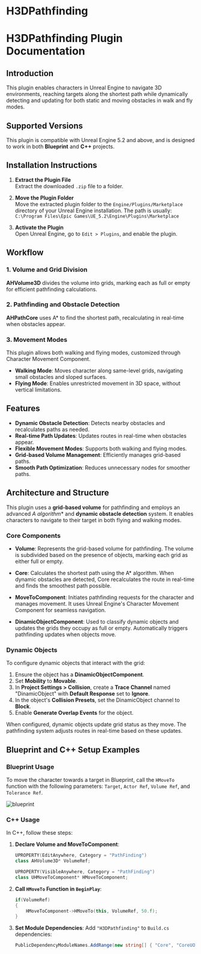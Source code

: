 # H3DPathfinding
# H3DPathfinding Plugin Documentation

## Introduction
This plugin enables characters in Unreal Engine to navigate 3D environments, reaching targets along the shortest path while dynamically detecting and updating for both static and moving obstacles in walk and fly modes.

## Supported Versions
This plugin is compatible with Unreal Engine 5.2 and above, and is designed to work in both **Blueprint** and **C++** projects.

## Installation Instructions

1. **Extract the Plugin File**  
   Extract the downloaded `.zip` file to a folder.

2. **Move the Plugin Folder**  
   Move the extracted plugin folder to the `Engine/Plugins/Marketplace` directory of your Unreal Engine installation. The path is usually:  
   `C:\Program Files\Epic Games\UE_5.2\Engine\Plugins\Marketplace`

3. **Activate the Plugin**  
   Open Unreal Engine, go to `Edit > Plugins`, and enable the plugin.

## Workflow

### 1. Volume and Grid Division
**AHVolume3D** divides the volume into grids, marking each as full or empty for efficient pathfinding calculations.

### 2. Pathfinding and Obstacle Detection
**AHPathCore** uses A* to find the shortest path, recalculating in real-time when obstacles appear.

### 3. Movement Modes
This plugin allows both walking and flying modes, customized through Character Movement Component.

- **Walking Mode**: Moves character along same-level grids, navigating small obstacles and sloped surfaces.
- **Flying Mode**: Enables unrestricted movement in 3D space, without vertical limitations.

## Features

- **Dynamic Obstacle Detection**: Detects nearby obstacles and recalculates paths as needed.
- **Real-time Path Updates**: Updates routes in real-time when obstacles appear.
- **Flexible Movement Modes**: Supports both walking and flying modes.
- **Grid-based Volume Management**: Efficiently manages grid-based paths.
- **Smooth Path Optimization**: Reduces unnecessary nodes for smoother paths.

## Architecture and Structure

This plugin uses a **grid-based volume** for pathfinding and employs an advanced **A* algorithm** and **dynamic obstacle detection** system. It enables characters to navigate to their target in both flying and walking modes.

### Core Components

- **Volume**: Represents the grid-based volume for pathfinding. The volume is subdivided based on the presence of objects, marking each grid as either full or empty.

- **Core**: Calculates the shortest path using the A* algorithm. When dynamic obstacles are detected, Core recalculates the route in real-time and finds the smoothest path possible.

- **MoveToComponent**: Initiates pathfinding requests for the character and manages movement. It uses Unreal Engine's Character Movement Component for seamless navigation.

- **DinamicObjectComponent**: Used to classify dynamic objects and updates the grids they occupy as full or empty. Automatically triggers pathfinding updates when objects move.

### Dynamic Objects

To configure dynamic objects that interact with the grid:
1. Ensure the object has a **DinamicObjectComponent**.
2. Set **Mobility** to **Movable**.
3. In **Project Settings > Collision**, create a **Trace Channel** named "DinamicObject" with **Default Response** set to **Ignore**.
4. In the object's **Collision Presets**, set the DinamicObject channel to **Block**.
5. Enable **Generate Overlap Events** for the object.

When configured, dynamic objects update grid status as they move. The pathfinding system adjusts routes in real-time based on these updates.

## Blueprint and C++ Setup Examples

### Blueprint Usage
To move the character towards a target in Blueprint, call the `HMoveTo` function with the following parameters: `Target`, `Actor Ref`, `Volume Ref`, and `Tolerance Ref`.

![blueprint](https://github.com/user-attachments/assets/a16f0eab-6e16-426a-b5d2-c4278f6ba00a)

### C++ Usage
In C++, follow these steps:

1. **Declare Volume and MoveToComponent**:
    ```cpp
    UPROPERTY(EditAnywhere, Category = "PathFinding")
    class AHVolume3D* VolumeRef;

    UPROPERTY(VisibleAnywhere, Category = "PathFinding")
    class UHMoveToComponent* HMoveToComponent;
    ```

2. **Call `HMoveTo` Function in `BeginPlay`**:
    ```cpp
    if(VolumeRef)
    {
        HMoveToComponent->HMoveTo(this, VolumeRef, 50.f);
    }
    ```

3. **Set Module Dependencies**:
    Add `"H3DPathfinding"` to `Build.cs` dependencies:
    ```csharp
    PublicDependencyModuleNames.AddRange(new string[] { "Core", "CoreUObject", "Engine", "InputCore", "HeadMountedDisplay", "EnhancedInput", "H3DPathfinding" });
    ```


